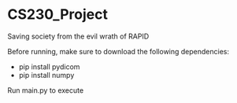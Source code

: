 # CS230_Project

Saving society from the evil wrath of RAPID

Before running, make sure to download the following dependencies:
- pip install pydicom
- pip install numpy

Run main.py to execute
